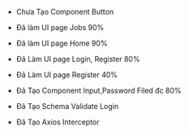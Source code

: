 - Chưa Tạo Component Button

- Đã làm UI page Jobs 90%
- Đã làm UI page Home 90%
- Đã Làm UI page Login, Register 80%
- Đã Làm UI page Register 40%

- Đã Tạo Component Input,Password Filed đc 80%
- Đã Tạo Schema Validate Login
- Đã Tạo Axios Interceptor

